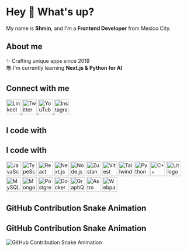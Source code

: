 # Hey 👋 What's up?

My name is **Shmin**, and I'm a **Frontend Developer** from Mexico City.

## About me

✨ Crafting unique apps since 2019  
📚 I'm currently learning **Next.js & Python for AI**

## Connect with me

<p>
  <a href="https://www.linkedin.com/in/purple-code-sh">
    <img src="https://raw.githubusercontent.com/maurodesouza/profile-readme-generator/master/src/assets/icons/social/linkedin/default.svg" width="40" alt="LinkedIn"/>
  </a>
  <a href="https://twitter.com/PurpleCodeSH">
    <img src="https://raw.githubusercontent.com/maurodesouza/profile-readme-generator/master/src/assets/icons/social/twitter/default.svg" width="40" alt="Twitter"/>
  </a>
  <a href="https://www.youtube.com/@purplecodesh">
    <img src="https://raw.githubusercontent.com/maurodesouza/profile-readme-generator/master/src/assets/icons/social/youtube/default.svg" width="40" alt="YouTube"/>
  </a>
  <a href="https://instagram.com/shmiinn">
    <img src="https://raw.githubusercontent.com/maurodesouza/profile-readme-generator/master/src/assets/icons/social/instagram/default.svg" width="40" alt="Instagram"/>
  </a>
</p>

## I code with

## I code with

<p>
  <img src="https://cdn.jsdelivr.net/gh/devicons/devicon/icons/javascript/javascript-original.svg" height="40" alt="JavaScript logo"> 
  <img src="https://cdn.jsdelivr.net/gh/devicons/devicon/icons/typescript/typescript-original.svg" height="40" alt="TypeScript logo"> 
  <img src="https://cdn.jsdelivr.net/gh/devicons/devicon/icons/react/react-original.svg" height="40" alt="React logo"> 
  <img src="https://cdn.jsdelivr.net/gh/devicons/devicon/icons/nextjs/nextjs-original.svg" height="40" alt="Next.js logo"> 
  <img src="https://cdn.jsdelivr.net/gh/devicons/devicon/icons/nodejs/nodejs-original.svg" height="40" alt="Node.js logo"> 
  <img src="https://raw.githubusercontent.com/christianalfoni/zustand/master/docs/logo.png" height="40" alt="Zustand logo"> 
  <img src="https://cdn.jsdelivr.net/gh/devicons/devicon/icons/vitest/vitest-original.svg" height="40" alt="Vitest logo"> 
  <img src="https://cdn.jsdelivr.net/gh/devicons/devicon/icons/tailwindcss/tailwindcss-original.svg" height="40" alt="TailwindCSS logo"> 
  <img src="https://cdn.jsdelivr.net/gh/devicons/devicon/icons/python/python-original.svg" height="40" alt="Python logo"> 
  <img src="https://cdn.jsdelivr.net/gh/devicons/devicon/icons/cplusplus/cplusplus-original.svg" height="40" alt="C++ logo"> 
  <img src="https://lit.dev/images/logo.svg" height="40" alt="Lit logo"> 
  <img src="https://cdn.jsdelivr.net/gh/devicons/devicon/icons/mysql/mysql-original.svg" height="40" alt="MySQL logo"> 
  <img src="https://cdn.jsdelivr.net/gh/devicons/devicon/icons/mongodb/mongodb-original.svg" height="40" alt="MongoDB logo"> 
  <img src="https://cdn.jsdelivr.net/gh/devicons/devicon/icons/postgresql/postgresql-original.svg" height="40" alt="PostgreSQL logo"> 
  <img src="https://cdn.jsdelivr.net/gh/devicons/devicon/icons/docker/docker-original.svg" height="40" alt="Docker logo"> 
  <img src="https://cdn.jsdelivr.net/gh/devicons/devicon/icons/graphql/graphql-plain.svg" height="40" alt="GraphQL logo"> 
  <img src="https://cdn.jsdelivr.net/gh/devicons/devicon/icons/astro/astro-original.svg" height="40" alt="Astro logo"> 
  <img src="https://cdn.jsdelivr.net/gh/devicons/devicon/icons/webpack/webpack-original.svg" height="40" alt="Webpack logo"> 
</p>


## GitHub Contribution Snake Animation

## GitHub Contribution Snake Animation

<picture>
  <source media="(prefers-color-scheme: dark)" srcset="https://raw.githubusercontent.com/Purple-Code-sh/Purple-Code-sh/output/github-contribution-grid-snake-dark.svg">
  <source media="(prefers-color-scheme: light)" srcset="https://raw.githubusercontent.com/Purple-Code-sh/Purple-Code-sh/output/github-contribution-grid-snake.svg">
  <img alt="GitHub Contribution Snake Animation" src="https://raw.githubusercontent.com/Purple-Code-sh/Purple-Code-sh/output/github-contribution-grid-snake.svg">
</picture>

